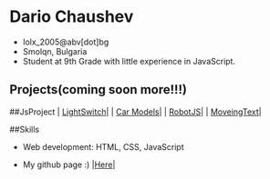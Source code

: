 # Dario Chaushev

- lolx_2005@abv[dot]bg
- Smolqn, Bulgaria
- Student at 9th Grade with little experience in JavaScript.

## Projects(coming soon more!!!)

##JsProject
| [LightSwitch](https://justlolx.github.io/LightSwitch/index.html)| 
| [Car Models](https://justlolx.github.io/CarModels/index.html)| 
| [RobotJS](https://JustLoLx.github.io/RobotJs/index.html)|
| [MoveingText](https://justlolx.github.io/MoveingText/)|

##Skills

 - Web development: HTML, CSS, JavaScript
 
 
 
 - My github page :) |[Here](https://github.com/JustLoLx/JustLoLx.github.io)|

